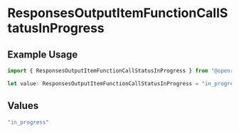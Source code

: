 # ResponsesOutputItemFunctionCallStatusInProgress

## Example Usage

```typescript
import { ResponsesOutputItemFunctionCallStatusInProgress } from "@openrouter/sdk/models";

let value: ResponsesOutputItemFunctionCallStatusInProgress = "in_progress";
```

## Values

```typescript
"in_progress"
```